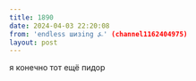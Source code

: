 ```yaml
---
title: 1890
date: 2024-04-03 22:20:08
from: 'endless шизing ⍼' (channel1162404975)
layout: post
---
```


я конечно тот ещё пидор
